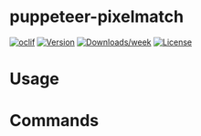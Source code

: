 puppeteer-pixelmatch
====================



[![oclif](https://img.shields.io/badge/cli-oclif-brightgreen.svg)](https://oclif.io)
[![Version](https://img.shields.io/npm/v/puppeteer-pixelmatch.svg)](https://npmjs.org/package/puppeteer-pixelmatch)
[![Downloads/week](https://img.shields.io/npm/dw/puppeteer-pixelmatch.svg)](https://npmjs.org/package/puppeteer-pixelmatch)
[![License](https://img.shields.io/npm/l/puppeteer-pixelmatch.svg)](https://github.com/ogawa0071/puppeteer-pixelmatch/blob/master/package.json)

<!-- toc -->
# Usage
<!-- usage -->
# Commands
<!-- commands -->

